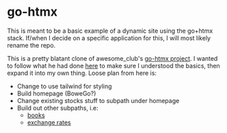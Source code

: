 # go-htmx

This is meant to be a basic example of a dynamic site using the go+htmx stack. If/when I decide on a specific application for this, I will most likely rename the repo.

This is a pretty blatant clone of awesome_club's [go-htmx project](https://github.com/awesome-club/go-htmx). I wanted to follow what he had done [here]() to make sure I understood the basics, then expand it into my own thing.
Loose plan from here is:
- Change to use tailwind for styling
- Build homepage (BoweGo?)
- Change existing stocks stuff to subpath under homepage
- Build out other subpaths, i.e:
  - [books](https://openlibrary.org/developers/api)
  - [exchange rates](https://github.com/BoweFlex/CurrencyConverter)
